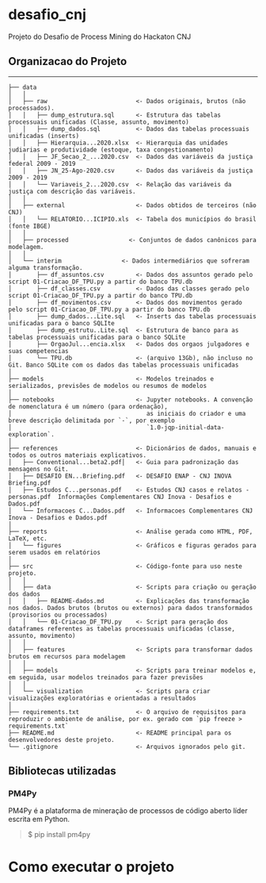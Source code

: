 # desafio_cnj
Projeto do Desafio de Process Mining do Hackaton CNJ

## Organizacao do Projeto
------------
    ├── data
    │   │
    │   ├── raw                         <- Dados originais, brutos (não processados).
    │   │   ├── dump_estrutura.sql      <- Estrutura das tabelas processuais unificadas (Classe, assunto, movimento)
    │   │   ├── dump_dados.sql          <- Dados das tabelas processuais unificadas (inserts)
    │   │   ├── Hierarquia...2020.xlsx  <- Hierarquia das unidades judiarias e produtividade (estoque, taxa congestionamento)
    │   │   ├── JF_Secao_2_...2020.csv  <- Dados das variáveis da justiça federal 2009 - 2019
    │   │   ├── JN_25-Ago-2020.csv      <- Dados das variáveis da justiça 2009 - 2019
    │   │   └── Variaveis_2...2020.csv  <- Relação das variáveis da justiça com descrição das variáveis.
    │   │
    │   ├── external                    <- Dados obtidos de terceiros (não CNJ) 
    │   │   └── RELATORIO...ICIPIO.xls  <- Tabela dos municípios do brasil (fonte IBGE)
    │   │
    │   ├── processed                 <- Conjuntos de dados canônicos para modelagem.
    │   │
    │   └── interim                 <- Dados intermediários que sofreram alguma transformação.
    │       ├── df_assuntos.csv         <- Dados dos assuntos gerado pelo script 01-Criacao_DF_TPU.py a partir do banco TPU.db
    │       ├── df_classes.csv          <- Dados das classes gerado pelo script 01-Criacao_DF_TPU.py a partir do banco TPU.db
    │       ├── df_movimentos.csv       <- Dados dos movimentos gerado pelo script 01-Criacao_DF_TPU.py a partir do banco TPU.db
    │       ├── dump_dados...Lite.sql   <- Inserts das tabelas processuais unificadas para o banco SQLIte
    │       ├── dump_estrutu..Lite.sql  <- Estrutura de banco para as tabelas processuais unificadas para o banco SQLite
    │       ├── OrgaoJul...encia.xlsx   <- Dados dos orgaos julgadores e suas competencias
    │       └── TPU.db                  <- (arquivo 13Gb), não incluso no Git. Banco SQLite com os dados das tabelas processuais unificadas
    │
    ├── models                          <- Modelos treinados e serializados, previsões de modelos ou resumos de modelos
    │
    ├── notebooks                       <- Jupyter notebooks. A convenção de nomenclatura é um número (para ordenação),
    │                                      as iniciais do criador e uma breve descrição delimitada por `-`, por exemplo
    │                                      `1.0-jqp-initial-data-exploration`.  
    │
    ├── references                      <- Dicionários de dados, manuais e todos os outros materiais explicativos.
    │   ├── Conventional...beta2.pdf│   <- Guia para padronização das mensagens no Git.
    │   ├── DESAFIO EN...Briefing.pdf   <- DESAFIO ENAP - CNJ INOVA Briefing.pdf
    │   ├── Estudos C...personas.pdf    <- Estudos CNJ casos e relatos - personas.pdf  Informações Complementares CNJ Inova - Desafios e Dados.pdf
    │   └── Informacoes C...Dados.pdf   <- Informacoes Complementares CNJ Inova - Desafios e Dados.pdf
    │
    ├── reports                         <- Análise gerada como HTML, PDF, LaTeX, etc.
    │   └── figures                     <- Gráficos e figuras gerados para serem usados em relatórios
    │
    ├── src                             <- Código-fonte para uso neste projeto.
    │   │
    │   ├── data                        <- Scripts para criação ou geração dos dados
    │   │   ├── README-dados.md         <- Explicações das transformação nos dados. Dados brutos (brutos ou externos) para dados transformados (provisorios ou processados)
    │   │   └── 01-Criacao_DF_TPU.py    <- Script para geração dos dataframes referentes as tabelas processuais unificadas (classe, assunto, movimento)
    │   │
    │   ├── features                    <- Scripts para transformar dados brutos em recursos para modelagem
    │   │
    │   ├── models                      <- Scripts para treinar modelos e, em seguida, usar modelos treinados para fazer previsões
    │   │
    │   └── visualization               <- Scripts para criar visualizações exploratórias e orientadas a resultados
    │
    ├── requirements.txt                <- O arquivo de requisitos para reproduzir o ambiente de análise, por ex. gerado com `pip freeze > requirements.txt`
    ├── README.md                       <- README principal para os desenvolvedores deste projeto.
    └── .gitignore                      <- Arquivos ignorados pelo git.

## Bibliotecas utilizadas
### PM4Py
PM4Py é a plataforma de mineração de processos de código aberto líder escrita em Python.

>$ pip install pm4py

# Como executar o projeto

